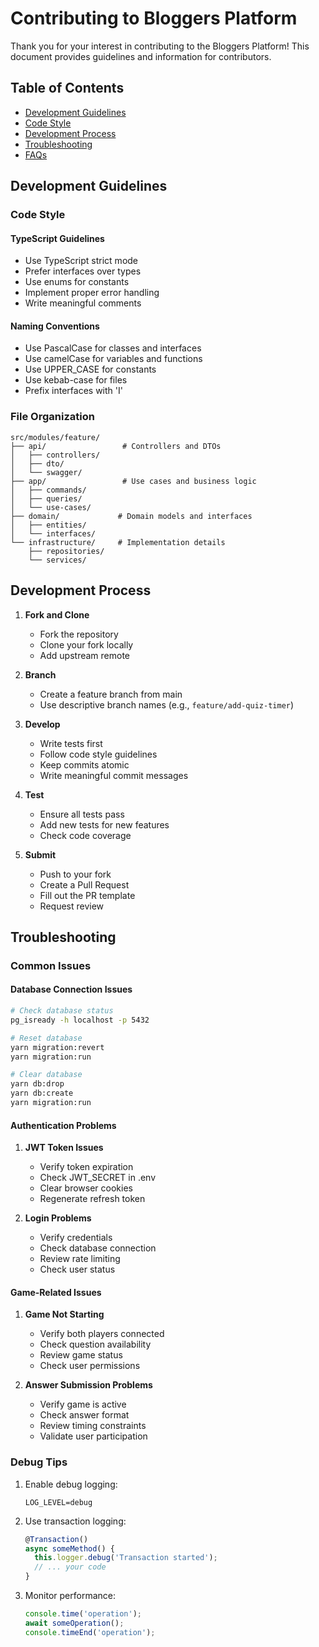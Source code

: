 # Contributing to Bloggers Platform

Thank you for your interest in contributing to the Bloggers Platform! This document provides guidelines and information for contributors.

## Table of Contents

- [Development Guidelines](#development-guidelines)
- [Code Style](#code-style)
- [Development Process](#development-process)
- [Troubleshooting](#troubleshooting)
- [FAQs](#faqs)

## Development Guidelines

### Code Style

#### TypeScript Guidelines

- Use TypeScript strict mode
- Prefer interfaces over types
- Use enums for constants
- Implement proper error handling
- Write meaningful comments

#### Naming Conventions

- Use PascalCase for classes and interfaces
- Use camelCase for variables and functions
- Use UPPER_CASE for constants
- Use kebab-case for files
- Prefix interfaces with 'I'

### File Organization

```
src/modules/feature/
├── api/                 # Controllers and DTOs
│   ├── controllers/
│   ├── dto/
│   └── swagger/
├── app/                 # Use cases and business logic
│   ├── commands/
│   ├── queries/
│   └── use-cases/
├── domain/             # Domain models and interfaces
│   ├── entities/
│   └── interfaces/
└── infrastructure/     # Implementation details
    ├── repositories/
    └── services/
```

## Development Process

1. **Fork and Clone**

   - Fork the repository
   - Clone your fork locally
   - Add upstream remote

2. **Branch**

   - Create a feature branch from main
   - Use descriptive branch names (e.g., `feature/add-quiz-timer`)

3. **Develop**

   - Write tests first
   - Follow code style guidelines
   - Keep commits atomic
   - Write meaningful commit messages

4. **Test**

   - Ensure all tests pass
   - Add new tests for new features
   - Check code coverage

5. **Submit**
   - Push to your fork
   - Create a Pull Request
   - Fill out the PR template
   - Request review

## Troubleshooting

### Common Issues

#### Database Connection Issues

```bash
# Check database status
pg_isready -h localhost -p 5432

# Reset database
yarn migration:revert
yarn migration:run

# Clear database
yarn db:drop
yarn db:create
yarn migration:run
```

#### Authentication Problems

1. **JWT Token Issues**

   - Verify token expiration
   - Check JWT_SECRET in .env
   - Clear browser cookies
   - Regenerate refresh token

2. **Login Problems**
   - Verify credentials
   - Check database connection
   - Review rate limiting
   - Check user status

#### Game-Related Issues

1. **Game Not Starting**

   - Verify both players connected
   - Check question availability
   - Review game status
   - Check user permissions

2. **Answer Submission Problems**
   - Verify game is active
   - Check answer format
   - Review timing constraints
   - Validate user participation

### Debug Tips

1. Enable debug logging:

   ```env
   LOG_LEVEL=debug
   ```

2. Use transaction logging:

   ```typescript
   @Transaction()
   async someMethod() {
     this.logger.debug('Transaction started');
     // ... your code
   }
   ```

3. Monitor performance:
   ```typescript
   console.time('operation');
   await someOperation();
   console.timeEnd('operation');
   ```

